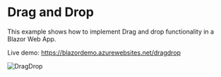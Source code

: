 # Drag and Drop

This example shows how to implement Drag and drop functionality in a Blazor Web App.

Live demo: https://blazordemo.azurewebsites.net/dragdrop

![DragDrop](https://github.com/sven5/Blazor/blob/master/HelloWorldDragDrop/Screenshot.PNG)

